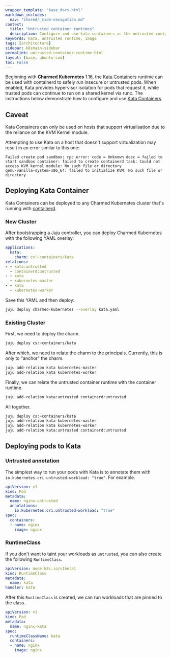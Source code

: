 ```yaml
---
wrapper_template: "base_docs.html"
markdown_includes:
  nav: "shared/_side-navigation.md"
context:
  title: "Untrusted container runtimes"
  description: Configure and use kata containers as the untrusted container runtime
keywords: kata, untrusted runtime, image
tags: [architecture]
sidebar: k8smain-sidebar
permalink: untrusted-container-runtime.html
layout: [base, ubuntu-com]
toc: False
---
```


Beginning with **Charmed Kubernetes** 1.16, the
[Kata Containers](https://katacontainers.io) runtime can be used with
containerd to safely run insecure or untrusted pods. When enabled, Kata
provides hypervisor isolation for pods that request it, while trusted pods can
continue to run on a shared kernel via runc. The instructions below
demonstrate how to configure and use
[Kata Containers](https://katacontainers.io).

## Caveat

Kata Containers can only be used on hosts that support virtualisation due to
the reliance on the KVM Kernel module.

Attempting to use Kata on a host that doesn't support virtualization may result in an error similar to this one:

```
Failed create pod sandbox: rpc error: code = Unknown desc = failed to start sandbox container: failed to create containerd task: Could not access KVM kernel module: No such file or directory
qemu-vanilla-system-x86_64: failed to initialize KVM: No such file or directory
```

## Deploying Kata Container

Kata Containers can be deployed to any Charmed Kubernetes cluster that's
running with [containerd](container-runtime).

### New Cluster

After bootstrapping a Juju controller, you can deploy Charmed Kubernetes with
the following YAML overlay:

```yaml
applications:
  kata:
    charm: cs:~containers/kata
relations:
- - kata:untrusted
  - containerd:untrusted
- - kata
  - kubernetes-master
- - kata
  - kubernetes-worker

```

Save this YAML and then deploy:

```bash
juju deploy charmed-kubernetes --overlay kata.yaml
```

### Existing Cluster

First, we need to deploy the charm.

```bash
juju deploy cs:~containers/kata
```

After which, we need to relate the charm to the principals.  Currently, this
is only to "anchor" the charm.

```bash
juju add-relation kata kubernetes-master
juju add-relation kata kubernetes-worker
```

Finally, we can relate the untrusted container runtime with the container
runtime.

```bash
juju add-relation kata:untrusted containerd:untrusted
```

All together.

```bash
juju deploy cs:~containers/kata
juju add-relation kata kubernetes-master
juju add-relation kata kubernetes-worker
juju add-relation kata:untrusted containerd:untrusted
```

## Deploying pods to Kata

### Untrusted annotation

The simplest way to run your pods with Kata is to annotate them with
`io.kubernetes.cri.untrusted-workload: "true"`.  For example.

```yaml
apiVersion: v1
kind: Pod
metadata:
  name: nginx-untrusted
  annotations:
    io.kubernetes.cri.untrusted-workload: "true"
spec:
  containers:
  - name: nginx
    image: nginx
```

### RuntimeClass

If you don't want to taint your workloads as `untrusted`, you can also create
the following `RuntimeClass`.

```yaml
apiVersion: node.k8s.io/v1beta1
kind: RuntimeClass
metadata:
  name: kata
handler: kata
```

After this `RuntimeClass` is created, we can run workloads that are pinned to
the class.

```yaml
apiVersion: v1
kind: Pod
metadata:
  name: nginx-kata
spec:
  runtimeClassName: kata
  containers:
  - name: nginx
    image: nginx
```
